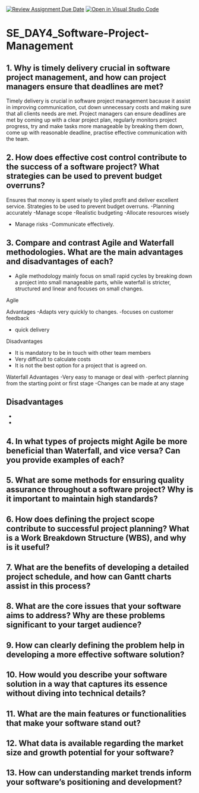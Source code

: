 [![Review Assignment Due Date](https://classroom.github.com/assets/deadline-readme-button-22041afd0340ce965d47ae6ef1cefeee28c7c493a6346c4f15d667ab976d596c.svg)](https://classroom.github.com/a/9pw6JKcu)
[![Open in Visual Studio Code](https://classroom.github.com/assets/open-in-vscode-2e0aaae1b6195c2367325f4f02e2d04e9abb55f0b24a779b69b11b9e10269abc.svg)](https://classroom.github.com/online_ide?assignment_repo_id=18487810&assignment_repo_type=AssignmentRepo)
# SE_DAY4_Software-Project-Management
## 1. Why is timely delivery crucial in software project management, and how can project managers ensure that deadlines are met?
Timely delivery is crucial in software project management bacause it assist in improving communication, cut down unnecessary costs and making sure that all clients needs are met. Project managers can ensure deadlines are met by coming up with a clear project plan, regularly monitors project progress, try and make tasks more manageable by breaking them down, come up with reasonable deadline, practise effective communication with the team.

## 2. How does effective cost control contribute to the success of a software project? What strategies can be used to prevent budget overruns?
Ensures that money is spent wisely to yiled profit and deliver excellent service.
Strategies to be used to prevent budget overruns. 
-Planning accurately 
-Manage scope 
-Realistic budgeting
-Allocate resources wisely
- Manage risks 
-Communicate effectively.
## 3. Compare and contrast Agile and Waterfall methodologies. What are the main advantages and disadvantages of each?
- Agile methodology mainly focus on small rapid cycles by breaking down a project into small manageable parts, while waterfall is stricter, structured and linear and focuses on small changes.
  
Agile 

Advantages
-Adapts very quickly to changes.
-focuses on customer feedback 
- quick delivery 

Disadvantages
- It is mandatory to be in touch with other team members
- Very difficult to calculate costs
- It is not the best option for a project that is agreed on.

Waterfall
Advantages 
-Very easy to manage or deal with
-perfect planning from the starting point or first stage
-Changes can be made at any stage

Disadvantages
-
-
-

## 4. In what types of projects might Agile be more beneficial than Waterfall, and vice versa? Can you provide examples of each?


## 5. What are some methods for ensuring quality assurance throughout a software project? Why is it important to maintain high standards?


## 6. How does defining the project scope contribute to successful project planning? What is a Work Breakdown Structure (WBS), and why is it useful?


## 7. What are the benefits of developing a detailed project schedule, and how can Gantt charts assist in this process?


## 8. What are the core issues that your software aims to address? Why are these problems significant to your target audience?


## 9. How can clearly defining the problem help in developing a more effective software solution?


## 10. How would you describe your software solution in a way that captures its essence without diving into technical details?


## 11. What are the main features or functionalities that make your software stand out?


## 12. What data is available regarding the market size and growth potential for your software?


## 13. How can understanding market trends inform your software’s positioning and development?
